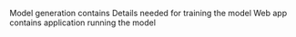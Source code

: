 Model generation contains Details needed for training the model
Web app contains application running the model
